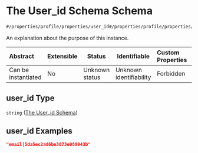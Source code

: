 # The User_id Schema Schema

```txt
#/properties/profile/properties/user_id#/properties/profile/properties/user_id
```

An explanation about the purpose of this instance.


| Abstract            | Extensible | Status         | Identifiable            | Custom Properties | Additional Properties | Access Restrictions | Defined In                                                                                          |
| :------------------ | ---------- | -------------- | ----------------------- | :---------------- | --------------------- | ------------------- | --------------------------------------------------------------------------------------------------- |
| Can be instantiated | No         | Unknown status | Unknown identifiability | Forbidden         | Allowed               | none                | [policy_transaction.schema.json\*](../../out/policy_transaction.schema.json "open original schema") |

## user_id Type

`string` ([The User_id Schema](policy_transaction-properties-the-profile-schema-properties-the-user_id-schema.md))

## user_id Examples

```json
"email|5da5ec2ad6be3073e989943b"
```
